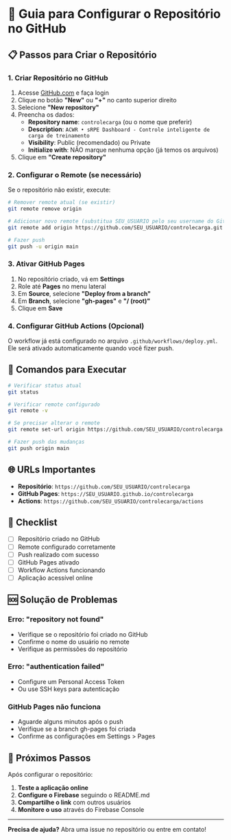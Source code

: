 # 🚀 Guia para Configurar o Repositório no GitHub

## 📋 Passos para Criar o Repositório

### 1. Criar Repositório no GitHub

1. Acesse [GitHub.com](https://github.com) e faça login
2. Clique no botão **"New"** ou **"+"** no canto superior direito
3. Selecione **"New repository"**
4. Preencha os dados:
   - **Repository name**: `controlecarga` (ou o nome que preferir)
   - **Description**: `ACWR • sRPE Dashboard - Controle inteligente de carga de treinamento`
   - **Visibility**: Public (recomendado) ou Private
   - **Initialize with**: NÃO marque nenhuma opção (já temos os arquivos)
5. Clique em **"Create repository"**

### 2. Configurar o Remote (se necessário)

Se o repositório não existir, execute:

```bash
# Remover remote atual (se existir)
git remote remove origin

# Adicionar novo remote (substitua SEU_USUARIO pelo seu username do GitHub)
git remote add origin https://github.com/SEU_USUARIO/controlecarga.git

# Fazer push
git push -u origin main
```

### 3. Ativar GitHub Pages

1. No repositório criado, vá em **Settings**
2. Role até **Pages** no menu lateral
3. Em **Source**, selecione **"Deploy from a branch"**
4. Em **Branch**, selecione **"gh-pages"** e **"/ (root)"**
5. Clique em **Save**

### 4. Configurar GitHub Actions (Opcional)

O workflow já está configurado no arquivo `.github/workflows/deploy.yml`. Ele será ativado automaticamente quando você fizer push.

## 🔧 Comandos para Executar

```bash
# Verificar status atual
git status

# Verificar remote configurado
git remote -v

# Se precisar alterar o remote
git remote set-url origin https://github.com/SEU_USUARIO/controlecarga.git

# Fazer push das mudanças
git push origin main
```

## 🌐 URLs Importantes

- **Repositório**: `https://github.com/SEU_USUARIO/controlecarga`
- **GitHub Pages**: `https://SEU_USUARIO.github.io/controlecarga`
- **Actions**: `https://github.com/SEU_USUARIO/controlecarga/actions`

## 📝 Checklist

- [ ] Repositório criado no GitHub
- [ ] Remote configurado corretamente
- [ ] Push realizado com sucesso
- [ ] GitHub Pages ativado
- [ ] Workflow Actions funcionando
- [ ] Aplicação acessível online

## 🆘 Solução de Problemas

### Erro: "repository not found"
- Verifique se o repositório foi criado no GitHub
- Confirme o nome do usuário no remote
- Verifique as permissões do repositório

### Erro: "authentication failed"
- Configure um Personal Access Token
- Ou use SSH keys para autenticação

### GitHub Pages não funciona
- Aguarde alguns minutos após o push
- Verifique se a branch gh-pages foi criada
- Confirme as configurações em Settings > Pages

## 🎉 Próximos Passos

Após configurar o repositório:

1. **Teste a aplicação online**
2. **Configure o Firebase** seguindo o README.md
3. **Compartilhe o link** com outros usuários
4. **Monitore o uso** através do Firebase Console

---

**Precisa de ajuda?** Abra uma issue no repositório ou entre em contato!
